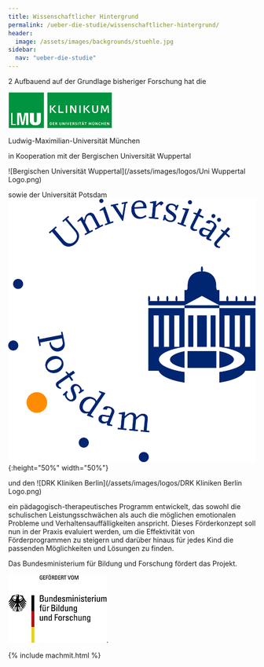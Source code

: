 ```yaml
---
title: Wissenschaftlicher Hintergrund
permalink: /ueber-die-studie/wissenschaftlicher-hintergrund/
header:
  image: /assets/images/backgrounds/stuehle.jpg
sidebar:
  nav: "ueber-die-studie"
---
```

2
Aufbauend auf der Grundlage bisheriger Forschung hat die


![Ludwig-Maximilian-Universität München](/assets/images/logos/KUM-logo_gruen_inv_11PR.png) 

Ludwig-Maximilian-Universität München 


in Kooperation mit der Bergischen Universität Wuppertal 

![Bergischen Universität Wuppertal](/assets/images/logos/Uni Wuppertal Logo.png)   

sowie der Universität Potsdam
![Universtiät Potsdam](/assets/images/logos/Potsdam.jpg) 
{:height="50%" width="50%"}


und den    ![DRK Kliniken Berlin](/assets/images/logos/DRK Kliniken Berlin Logo.png)  

ein pädagogisch-therapeutisches Programm entwickelt, das sowohl die schulischen Leistungsschwächen als auch die möglichen emotionalen Probleme und Verhaltensauffälligkeiten anspricht. Dieses Förderkonzept soll nun in der Praxis evaluiert werden, um die Effektivität von Förderprogrammen zu steigern und darüber hinaus für jedes Kind die passenden Möglichkeiten und Lösungen zu finden.


Das Bundesministerium für Bildung und Forschung fördert das Projekt.



![BMBF Logo](/assets/images/logos/BmBF-Logo_kleiner_50.jpg). 





{% include machmit.html %}
